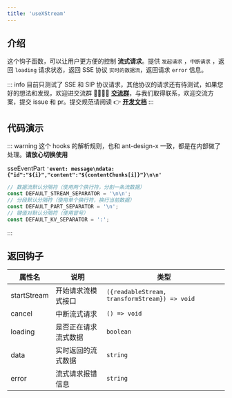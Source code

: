 ```yaml
---
title: 'useXStream'
---
```


## 介绍

这个钩子函数，可以让用户更方便的控制 **流式请求**。提供 `发起请求` ，`中断请求` ，返回 `loading` 请求状态，返回 SSE 协议 `实时的数据流`，返回请求 `error` 信息。

::: info
目前只测试了 SSE 和 SIP 协议请求，其他协议的请求还有待测试，如果您好的想法和发现，欢迎进交流群 👨‍👩‍👧‍👧 **[交流群](https://element-plus-x.com/en/introduce.html#%F0%9F%91%A5-%E7%A4%BE%E5%8C%BA%E6%94%AF%E6%8C%81)**，与我们取得联系，欢迎交流方案，提交 issue 和 pr。提交规范请阅读 👉 **[开发文档](https://element-plus-x.com/guide/develop.html)**
:::

## 代码演示

<demo src="./demos/useSSE.vue"></demo>

<demo src="./demos/useSIP.vue"></demo>

::: warning
这个 hooks 的解析规则，也和 ant-design-x 一致，都是在内部做了处理。**请放心切换使用**

sseEventPart
**`'event: message\ndata: {"id":"${i}","content":"${contentChunks[i]}"}\n\n'`**

```ts
// 数据流默认分隔符（使用两个换行符，分割一条流数据）
const DEFAULT_STREAM_SEPARATOR = '\n\n';
// 分段默认分隔符（使用单个换行符，换行当前数据）
const DEFAULT_PART_SEPARATOR = '\n';
// 键值对默认分隔符（使用冒号）
const DEFAULT_KV_SEPARATOR = ':';
```

:::

## 返回钩子

| 属性名      | 说明                 | 类型                                          |
| ----------- | -------------------- | --------------------------------------------- |
| startStream | 开始请求流模式接口   | `({readableStream, transformStream}) => void` |
| cancel      | 中断流式请求         | `() => void`                                  |
| loading     | 是否正在请求流式数据 | `boolean`                                     |
| data        | 实时返回的流式数据   | `string`                                      |
| error       | 流式请求报错信息     | `string`                                      |
